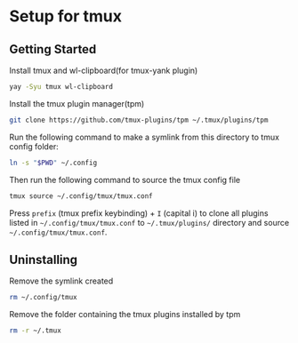 # Setup for tmux

## Getting Started

Install tmux and wl-clipboard(for tmux-yank plugin)
```bash
yay -Syu tmux wl-clipboard
```

Install the tmux plugin manager(tpm)
```bash
git clone https://github.com/tmux-plugins/tpm ~/.tmux/plugins/tpm

```

Run the following command to make a symlink from this directory to tmux config folder:

```bash
ln -s "$PWD" ~/.config
```

Then run the following command to source the tmux config file
```bash
tmux source ~/.config/tmux/tmux.conf

```
Press `prefix` (tmux prefix keybinding) + `I` (capital i) to clone all plugins listed in `~/.config/tmux/tmux.conf` to `~/.tmux/plugins/` directory and source `~/.config/tmux/tmux.conf`.

## Uninstalling

Remove the symlink created
```bash
rm ~/.config/tmux
```

Remove the folder containing the tmux plugins installed by tpm
```bash
rm -r ~/.tmux

```

